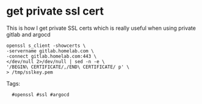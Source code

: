 # get private ssl cert

This is how I get private SSL certs which is really useful when using
private gitlab and argocd

```shell
openssl s_client -showcerts \
-servername gitlab.homelab.com \
-connect gitlab.homelab.com:443 \
</dev/null 2>/dev/null | sed -n -e \
'/BEGIN\ CERTIFICATE/,/END\ CERTIFICATE/ p' \
> /tmp/sslkey.pem
```

Tags:

      #openssl #ssl #argocd
